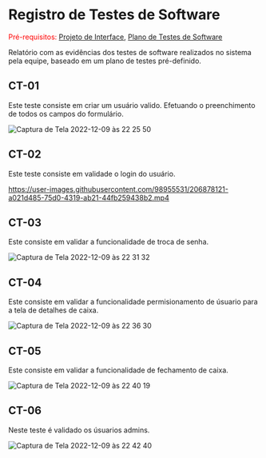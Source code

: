 # Registro de Testes de Software

<span style="color:red">Pré-requisitos: <a href="3-Projeto de Interface.md"> Projeto de Interface</a></span>, <a href="8-Plano de Testes de Software.md"> Plano de Testes de Software</a>

Relatório com as evidências dos testes de software realizados no sistema pela equipe, baseado em um plano de testes pré-definido.

## CT-01

Este teste consiste em criar um usuário valido. Efetuando o preenchimento de todos os campos do formulário. 


![Captura de Tela 2022-12-09 às 22 25 50](https://user-images.githubusercontent.com/98955531/206821861-638d69a3-6aff-44e9-82ef-f901d6686e54.png)


## CT-02

Este teste consiste em validade o login do usuário.


https://user-images.githubusercontent.com/98955531/206878121-a021d485-75d0-4319-ab21-44fb259438b2.mp4


## CT-03

Este consiste em validar a funcionalidade de troca de senha.


![Captura de Tela 2022-12-09 às 22 31 32](https://user-images.githubusercontent.com/98955531/206822241-e5f1b964-2319-4318-8620-90b42b4ea30b.png)


## CT-04

Este consiste em validar a funcionalidade permisionamento de úsuario para a tela de detalhes de caixa.


![Captura de Tela 2022-12-09 às 22 36 30](https://user-images.githubusercontent.com/98955531/206822395-e539ffc8-c911-49fd-b666-c265e573ef7d.png)


## CT-05

Este consiste em validar a funcionalidade de fechamento de caixa.


![Captura de Tela 2022-12-09 às 22 40 19](https://user-images.githubusercontent.com/98955531/206822521-32f9df73-f18d-44da-9ff0-970bcdb121c7.png)


## CT-06

Neste teste é validado os úsuarios admins.


![Captura de Tela 2022-12-09 às 22 42 40](https://user-images.githubusercontent.com/98955531/206822627-e76e7001-5b5f-4bfc-bed1-b9cbeb26ddc3.png)




